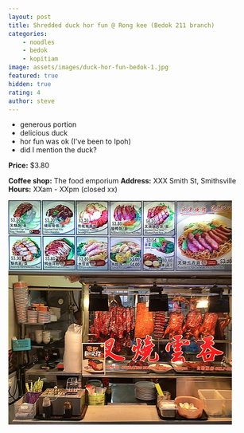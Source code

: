 ```yaml
---
layout: post
title: Shredded duck hor fun @ Rong kee (Bedok 211 branch)
categories: 
    - noodles
    - bedok
    - kopitiam
image: assets/images/duck-hor-fun-bedok-1.jpg
featured: true
hidden: true
rating: 4
author: steve
---
```


- generous portion
- delicious duck
- hor fun was ok (I've been to Ipoh)
- did I mention the duck?


**Price:** $3.80

**Coffee shop:** The food emporium
**Address:** XXX Smith St, Smithsville  
**Hours:** XXam - XXpm (closed xx)  

![Rong kee shredded duck hor fun](/assets/images/duck-hor-fun-bedok-2.jpg "Rong kee shredded duck hor fun")